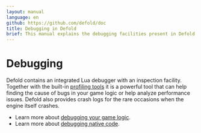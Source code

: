 ```yaml
---
layout: manual
language: en
github: https://github.com/defold/doc
title: Debugging in Defold
brief: This manual explains the debugging facilities present in Defold.
---
```


# Debugging

Defold contains an integrated Lua debugger with an inspection facility. Together with the built-in [profiling tools](/manuals/profiling) it is a powerful tool that can help finding the cause of bugs in your game logic or help analyze performance issues. Defold also provides crash logs for the rare occasions when the engine itself crashes.

* Learn more about [debugging your game logic](/manuals/debugging-game-logic).
* Learn more about [debugging native code](/manuals/debugging-native-code).
